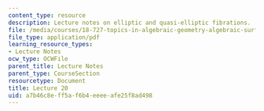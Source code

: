 ```yaml
---
content_type: resource
description: Lecture notes on elliptic and quasi-elliptic fibrations.
file: /media/courses/18-727-topics-in-algebraic-geometry-algebraic-surfaces-spring-2008/a7b46c8eff5af6b4eeeeafe25f8ad498_lect20.pdf
file_type: application/pdf
learning_resource_types:
- Lecture Notes
ocw_type: OCWFile
parent_title: Lecture Notes
parent_type: CourseSection
resourcetype: Document
title: Lecture 20
uid: a7b46c8e-ff5a-f6b4-eeee-afe25f8ad498
---
```

